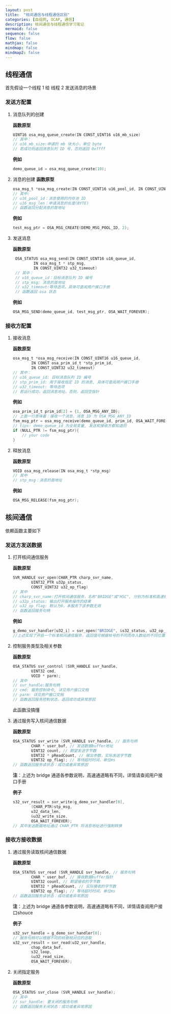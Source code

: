 ```yaml
---
layout: post
title:  "核间通信与线程通信区别"
categories: [自组网, OCAP, 通信]
description: 核间通信与线程通信学习笔记
mermaid: false
sequence: false
flow: false
mathjax: false
mindmap: false
mindmap2: false
---
```

<!-- [toc] -->

## 线程通信

首先假设一个线程 1 给 线程 2 发送消息的场景

### 发送方配置

1. 消息队列的创建

    **函数原型**

    ```c
    UINT16 osa_msg_queue_create(IN CONST_UINT16 u16_mb_size)
    // 其中：
    // u16_mb_size:申请的 mb 块大小，单位 byte
    // 若成功则返回消息队列 ID 号，否则返回 0xffff
    ```

    **例如**

    ```c
    demo_queue_id = osa_msg_queue_create(10);
    ```

2. 消息的创建
    **函数原型**

    ```c
    osa_msg_t *osa_msg_create(IN CONST_UINT16 u16_pool_id, IN CONST_UINT16 u16_msg_len)
    // 其中:
    // u16_pool_id：消息使用的内存池 ID 
    // u16_msg_len：申请消息的长度(BYTE)
    // 函数返回分配消息的首地址
    ```

    **例如**

    ```c
    test_msg_ptr = OSA_MSG_CREATE(DEMO_MSG_POOL_ID, 2);
    ```

3. 发送消息

   **函数原型**

   ```c
    OSA_STATUS osa_msg_send(IN CONST_UINT16 u16_queue_id,
            IN osa_msg_t * stp_msg,
            IN CONST_UINT32 u32_timeout)
    // 其中：
    // u16_queue_id：目标消息队列 ID 编号
    // stp_msg: 消息的首地址
    // u32_timeout:等待选项，具体可查阅用户接口手册
    // 函数返回 osa 状态
   ```

    **例如**

    ```c
    OSA_MSG_SEND(demo_queue_id, test_msg_ptr, OSA_WAIT_FOREVER);
    ```

### 接收方配置

1. 接收消息

    **函数原型**

    ```c
    osa_msg_t *osa_msg_receive(IN CONST_UINT16 u16_queue_id,
            IN CONST osa_prim_id_t *stp_prim_id,
            IN CONST_UINT32 u32_timeout)
    // 其中：
    // u16_queue_id: 目标消息队列 ID 编号
    // stp_prim_id: 用于接收指定 ID 的消息, 具体可查阅用户接口手册
    // u32_timeout: 等待选项
    // 若运行成功，返回消息地址。否则，返回空指针
    ```

    **例如**

    ```c
    osa_prim_id_t prim_id[2] = {1, OSA_MSG_ANY_ID};
    // 上面一行意味着：接收一个消息，消息 ID 为 OSA_MSG_ANY_ID
    fsm_msg_ptr = osa_msg_receive(demo_queue_id, prim_id, OSA_WAIT_FOREVER);
    // tips: demo_queue_id 为全局变量, 发送和接收方都知道的
    if (NULL_PTR != fsm_msg_ptr){
        // your code
    }
    ```

2. 释放消息

    **函数原型**

    ```c
    VOID osa_msg_release(IN osa_msg_t *stp_msg)
    // 其中
    // stp_msg：消息的首地址
    ```

    **例如**

    ```c
    OSA_MSG_RELEASE(fsm_msg_ptr);
    ```

## 核间通信

依赖函数主要如下

### 发送方发送数据

1. 打开核间通信服务

    **函数原型**

    ```c
    SVR_HANDLE svr_open(CHAR_PTR charp_svr_name,
            UINT32_PTR u32p_status,
            CONST_UINT32 u32_op_flag)
    // 其中 
    // charp_svr_name:打开核间通信服务，名称"BRIDGE"或"HSC", 分别为标准和高速核间通信服务
    // u32p_status: 输出打开服务操作的结果
    // u32_op_flag: 默认为0，本服务下该参数无效
    // 函数返回服务句柄
    ```

    **例如**

    ```c
    g_demo_svr_handler[u32_i] = svr_open("BRIDGE", &s32_status, u32_op_flag);
    //上述实现了开启一个标准核间通信服务，返回值可根据核号的不同而存入数组的不同位置，以此实现发给不同的核
    ```

2. 控制服务类型及相关参数

    **函数原型**

    ```c
    OSA_STATUS svr_control (SVR_HANDLE svr_handle,
            UINT32 cmd,
            VOID * parm);
    // 其中
    // svr_handle:服务句柄
    // cmd: 服务控制命令, 详见用户接口文档
    // parm: 详见用户接口文档
    // 函数返回服务控制状态，返回成功或异常原因
    ```

    此函数没搞懂

3. 通过服务写入核间通信数据

    **函数原型**

    ```c
    OSA_STATUS svr_write (SVR_HANDLE svr_handle, // 服务句柄
            CHAR * user_buf, // 发送数据buffer地址
            UINT32 count, // 期望发送字节数
            UINT32 * pReadCount, // 输出参数，实际发送字节数
            UINT32 op_flag); // 等待超时时间，单位ms
    // 函数返回服务读状态：成功或者异常原因
    ```

    **注**：上述为 bridge 通道各参数说明，高速通道略有不同，详情请查阅用户接口手册

    **例子**

    ```c
    s32_svr_result = svr_write(g_demo_svr_handler[0], 
            (CHAR_PTR)stp_msg, 
            u32_data_len, 
            &u32_write_size,
            OSA_WAIT_FOREVER);
    // 其中发送数据地址通过 CHAR_PTR 将消息地址进行强制转换
    ```

### 接收方接收数据

1. 通过服务读取核间通信数据

   **函数原型**

    ```c
    OSA_STATUS svr_read (SVR_HANDLE svr_handle, // 服务句柄
            CHAR * user_buf, // 接收数据buffer指针
            UINT32 count, // 期望接收的字节数
            UINT32 * pReadCount, // 实际接收的字节数
            UINT32 op_flag); // 等待超时时间，单位ms
    // 函数返回服务读状态：成功或者异常原因
    ```

    **注**：上述为 bridge 通道各参数说明，高速通道略有不同，详情请查阅用户接口shouce

    **例子**

    ```c
    u32_svr_handle = g_demo_svr_handler[0];
    // 服务句柄可以根据不同的核做相对应的选取
    u32_svr_result = svr_read(u32_svr_handle, 
            chap_data_buf, 
            s32_loop, 
            &u32_read_size, 
            OSA_WAIT_FOREVER);
    ```

2. 关闭指定服务

    **函数原型**

    ```c
    OSA_STATUS svr_close (SVR_HANDLE svr_handle);
    // 其中
    // svr_handle: 要关闭的服务句柄
    // 函数返回服务关闭状态：成功或者异常原因
    ```
